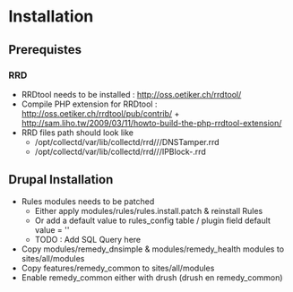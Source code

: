 Installation
============

## Prerequistes

### RRD
* RRDtool needs to be installed : http://oss.oetiker.ch/rrdtool/
* Compile PHP extension for RRDtool : http://oss.oetiker.ch/rrdtool/pub/contrib/ + http://sam.liho.tw/2009/03/11/howto-build-the-php-rrdtool-extension/
* RRD files path should look like 
  * /opt/collectd/var/lib/collectd/rrd/<probe>/<domain-name>/DNSTamper.rrd
  * /opt/collectd/var/lib/collectd/rrd/<probe>/<domain-name>/IPBlock-<ip-address>.rrd

## Drupal Installation
* Rules modules needs to be patched
  * Either apply modules/rules/rules.install.patch & reinstall Rules
  * Or add a default value to rules_config table / plugin field default value = ''
  * TODO : Add SQL Query here
* Copy modules/remedy_dnsimple & modules/remedy_health modules to sites/all/modules
* Copy features/remedy_common to sites/all/modules
* Enable remedy_common either with drush (drush en remedy_common)